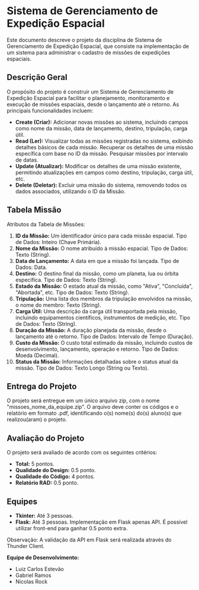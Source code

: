 # Sistema de Gerenciamento de Expedição Espacial

Este documento descreve o projeto da disciplina de Sistema de Gerenciamento de Expedição Espacial, que consiste na implementação de um sistema para administrar o cadastro de missões de expedições espaciais.

## Descrição Geral

O propósito do projeto é construir um Sistema de Gerenciamento de Expedição Espacial para facilitar o planejamento, monitoramento e execução de missões espaciais, desde o lançamento até o retorno. As principais funcionalidades incluem:

- **Create (Criar):** Adicionar novas missões ao sistema, incluindo campos como nome da missão, data de lançamento, destino, tripulação, carga útil.
- **Read (Ler):** Visualizar todas as missões registradas no sistema, exibindo detalhes básicos de cada missão. Recuperar os detalhes de uma missão específica com base no ID da missão. Pesquisar missões por intervalo de datas.
- **Update (Atualizar):** Modificar os detalhes de uma missão existente, permitindo atualizações em campos como destino, tripulação, carga útil, etc.
- **Delete (Deletar):** Excluir uma missão do sistema, removendo todos os dados associados, utilizando o ID da Missão.

## Tabela Missão

Atributos da Tabela de Missões:

1. **ID da Missão:** Um identificador único para cada missão espacial. Tipo de Dados: Inteiro (Chave Primária).
2. **Nome da Missão:** O nome atribuído à missão espacial. Tipo de Dados: Texto (String).
3. **Data de Lançamento:** A data em que a missão foi lançada. Tipo de Dados: Data.
4. **Destino:** O destino final da missão, como um planeta, lua ou órbita específica. Tipo de Dados: Texto (String).
5. **Estado da Missão:** O estado atual da missão, como "Ativa", "Concluída", "Abortada", etc. Tipo de Dados: Texto (String).
6. **Tripulação:** Uma lista dos membros da tripulação envolvidos na missão, o nome do membro: Texto (String).
7. **Carga Útil:** Uma descrição da carga útil transportada pela missão, incluindo equipamentos científicos, instrumentos de medição, etc. Tipo de Dados: Texto (String).
8. **Duração da Missão:** A duração planejada da missão, desde o lançamento até o retorno. Tipo de Dados: Intervalo de Tempo (Duração).
9. **Custo da Missão:** O custo total estimado da missão, incluindo custos de desenvolvimento, lançamento, operação e retorno. Tipo de Dados: Moeda (Decimal).
10. **Status da Missão:** Informações detalhadas sobre o status atual da missão. Tipo de Dados: Texto Longo (String ou Texto).

## Entrega do Projeto

O projeto será entregue em um único arquivo zip, com o nome "missoes_nome_da_equipe.zip". O arquivo deve conter os códigos e o relatório em formato .pdf, identificando o(s) nome(s) do(s) aluno(s) que realizou(aram) o projeto.

## Avaliação do Projeto

O projeto será avaliado de acordo com os seguintes critérios:

- **Total:** 5 pontos.
- **Qualidade do Design:** 0.5 ponto.
- **Qualidade do Código:** 4 pontos.
- **Relatório RAD:** 0.5 ponto.

## Equipes

- **Tkinter:** Até 3 pessoas.
- **Flask:** Até 3 pessoas. Implementação em Flask apenas API. É possível utilizar front-end para ganhar 0.5 ponto extra.

Observação: A validação da API em Flask será realizada através do Thunder Client.

**Equipe de Desenvolvimento:**
- Luiz Carlos Estevão
- Gabriel Ramos
- Nicolas Rock